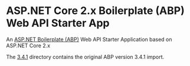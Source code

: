 # ASP.NET Core 2.x Boilerplate (ABP) Web API Starter App

An [ASP.NET Boilerplate (ABP)](https://aspnetboilerplate.com) Web API Starter Application based on ASP.NET Core 2.x

The [3.4.1](3.4.1) directory contains the original ABP version 3.4.1 import.
